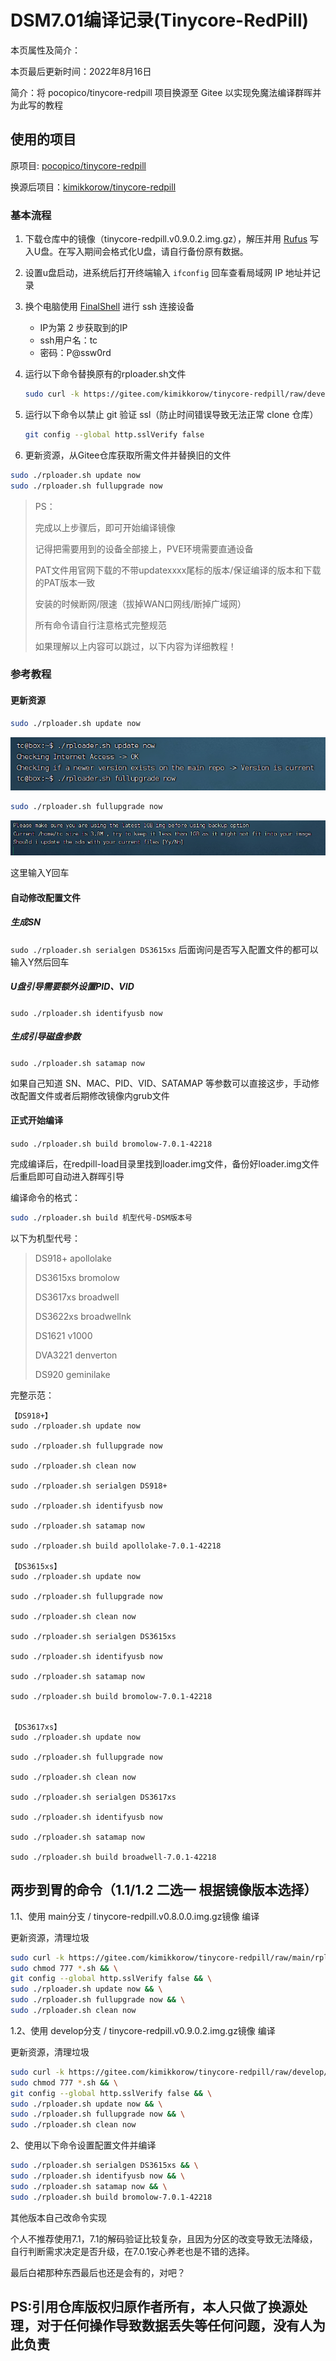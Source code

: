 # DSM7.01编译记录(Tinycore-RedPill)

本页属性及简介：

本页最后更新时间：2022年8月16日

简介：将 pocopico/tinycore-redpill 项目换源至 Gitee 以实现免魔法编译群晖并为此写的教程

## 使用的项目

原项目: [pocopico/tinycore-redpill](https://github.com/pocopico/tinycore-redpill)

换源后项目：[kimikkorow/tinycore-redpill](https://gitee.com/kimikkorow/tinycore-redpill)

### 基本流程

1. 下载仓库中的镜像（tinycore-redpill.v0.9.0.2.img.gz），解压并用 [Rufus](https://rufus.ie/zh/) 写入U盘。在写入期间会格式化U盘，请自行备份原有数据。

2. 设置u盘启动，进系统后打开终端输入 ```ifconfig``` 回车查看局域网 IP 地址并记录

3. 换个电脑使用 [FinalShell](https://www.hostbuf.com/) 进行 ssh 连接设备

    - IP为第 2 步获取到的IP
    - ssh用户名：tc
    - 密码：P@ssw0rd

4. 运行以下命令替换原有的rploader.sh文件

    ```bash
    sudo curl -k https://gitee.com/kimikkorow/tinycore-redpill/raw/develop/rploader.sh -O
    ```

5. 运行以下命令以禁止 git 验证 ssl（防止时间错误导致无法正常 clone 仓库）

    ```bash
    git config --global http.sslVerify false
    ```

6. 更新资源，从Gitee仓库获取所需文件并替换旧的文件

```bash
sudo ./rploader.sh update now
sudo ./rploader.sh fullupgrade now
```

> PS：
>
> 完成以上步骤后，即可开始编译镜像
>
> 记得把需要用到的设备全部接上，PVE环境需要直通设备
>
> PAT文件用官网下载的不带updatexxxx尾标的版本/保证编译的版本和下载的PAT版本一致
>
> 安装的时候断网/限速（拔掉WAN口网线/断掉广域网）
>
> 所有命令请自行注意格式完整规范
>
> 如果理解以上内容可以跳过，以下内容为详细教程！

### 参考教程

#### 更新资源

```bash
sudo ./rploader.sh update now
```

![Tinycore-Redlill-2](./assets/Tinycore-Redlill-2.png)

```bash
sudo ./rploader.sh fullupgrade now
```

![Tinycore-Redlill-1](./assets/Tinycore-Redlill-1.png)

这里输入Y回车

#### 自动修改配置文件

##### 生成SN

```sudo ./rploader.sh serialgen DS3615xs```
后面询问是否写入配置文件的都可以输入Y然后回车

##### U盘引导需要额外设置PID、VID

```sudo ./rploader.sh identifyusb now```

##### 生成引导磁盘参数

```sudo ./rploader.sh satamap now```

如果自己知道 SN、MAC、PID、VID、SATAMAP 等参数可以直接这步，手动修改配置文件或者后期修改镜像内grub文件

#### 正式开始编译

```sudo ./rploader.sh build bromolow-7.0.1-42218```

完成编译后，在redpill-load目录里找到loader.img文件，备份好loader.img文件后重启即可自动进入群晖引导

编译命令的格式：

```bash
sudo ./rploader.sh build 机型代号-DSM版本号
```

以下为机型代号：

> DS918+      apollolake
>
> DS3615xs    bromolow
>
> DS3617xs    broadwell
>
> DS3622xs    broadwellnk
>
> DS1621        v1000
>
> DVA3221     denverton
>
> DS920         geminilake

完整示范：

```text
【DS918+】
sudo ./rploader.sh update now

sudo ./rploader.sh fullupgrade now

sudo ./rploader.sh clean now

sudo ./rploader.sh serialgen DS918+

sudo ./rploader.sh identifyusb now

sudo ./rploader.sh satamap now

sudo ./rploader.sh build apollolake-7.0.1-42218

【DS3615xs】
sudo ./rploader.sh update now

sudo ./rploader.sh fullupgrade now

sudo ./rploader.sh clean now

sudo ./rploader.sh serialgen DS3615xs

sudo ./rploader.sh identifyusb now

sudo ./rploader.sh satamap now

sudo ./rploader.sh build bromolow-7.0.1-42218


【DS3617xs】
sudo ./rploader.sh update now

sudo ./rploader.sh fullupgrade now

sudo ./rploader.sh clean now

sudo ./rploader.sh serialgen DS3617xs

sudo ./rploader.sh identifyusb now

sudo ./rploader.sh satamap now

sudo ./rploader.sh build broadwell-7.0.1-42218
```

## 两步到胃的命令（1.1/1.2 二选一 根据镜像版本选择）

1.1、使用 main分支 / tinycore-redpill.v0.8.0.0.img.gz镜像 编译

更新资源，清理垃圾

```bash
sudo curl -k https://gitee.com/kimikkorow/tinycore-redpill/raw/main/rploader.sh -O && \
sudo chmod 777 *.sh && \
git config --global http.sslVerify false && \
sudo ./rploader.sh update now && \
sudo ./rploader.sh fullupgrade now && \
sudo ./rploader.sh clean now
```

1.2、使用 develop分支 / tinycore-redpill.v0.9.0.2.img.gz镜像 编译

更新资源，清理垃圾

```bash
sudo curl -k https://gitee.com/kimikkorow/tinycore-redpill/raw/develop/rploader.sh -O && \
sudo chmod 777 *.sh && \
git config --global http.sslVerify false && \
sudo ./rploader.sh update now && \
sudo ./rploader.sh fullupgrade now && \
sudo ./rploader.sh clean now
```

2、使用以下命令设置配置文件并编译

```bash
sudo ./rploader.sh serialgen DS3615xs && \
sudo ./rploader.sh identifyusb now && \
sudo ./rploader.sh satamap now && \
sudo ./rploader.sh build bromolow-7.0.1-42218
```

其他版本自己改命令实现

个人不推荐使用7.1，7.1的解码验证比较复杂，且因为分区的改变导致无法降级，自行判断需求决定是否升级，在7.0.1安心养老也是不错的选择。

最后白裙那种东西最后也还是会有的，对吧？

## PS:引用仓库版权归原作者所有，本人只做了换源处理，对于任何操作导致数据丢失等任何问题，没有人为此负责
